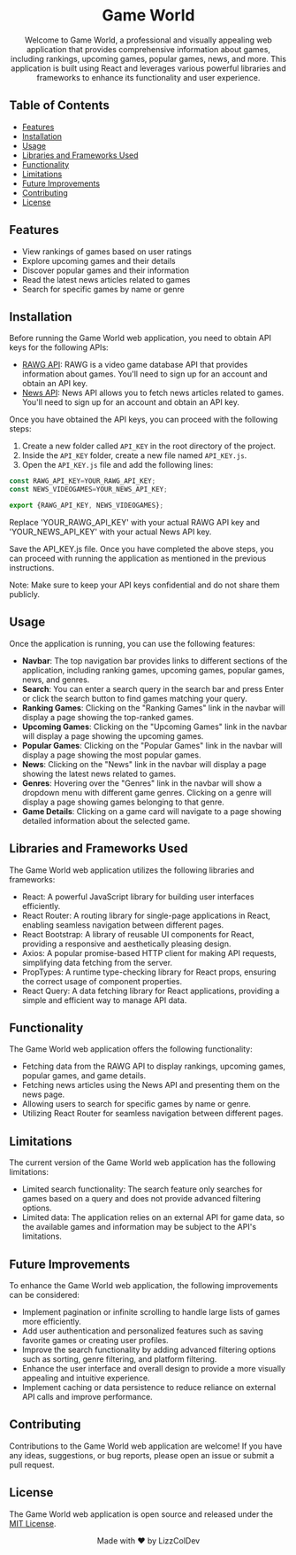 <h1 align="center">
  Game World
</h1>

<p align="center">
  Welcome to Game World, a professional and visually appealing web application that provides comprehensive information about games, including rankings, upcoming games, popular games, news, and more. This application is built using React and leverages various powerful libraries and frameworks to enhance its functionality and user experience.
</p>

## Table of Contents

- [Features](#features)
- [Installation](#installation)
- [Usage](#usage)
- [Libraries and Frameworks Used](#libraries-and-frameworks-used)
- [Functionality](#functionality)
- [Limitations](#limitations)
- [Future Improvements](#future-improvements)
- [Contributing](#contributing)
- [License](#license)

## Features

- View rankings of games based on user ratings
- Explore upcoming games and their details
- Discover popular games and their information
- Read the latest news articles related to games
- Search for specific games by name or genre

## Installation

Before running the Game World web application, you need to obtain API keys for the following APIs:

- [RAWG API](https://rawg.io/apidocs): RAWG is a video game database API that provides information about games. You'll need to sign up for an account and obtain an API key.
- [News API](https://newsapi.org/): News API allows you to fetch news articles related to games. You'll need to sign up for an account and obtain an API key.

Once you have obtained the API keys, you can proceed with the following steps:

1. Create a new folder called `API_KEY` in the root directory of the project.
2. Inside the `API_KEY` folder, create a new file named `API_KEY.js`.
3. Open the `API_KEY.js` file and add the following lines:


  ```javascript
const RAWG_API_KEY=YOUR_RAWG_API_KEY;
const NEWS_VIDEOGAMES=YOUR_NEWS_API_KEY;

export {RAWG_API_KEY, NEWS_VIDEOGAMES};
   ```
Replace 'YOUR_RAWG_API_KEY' with your actual RAWG API key and 'YOUR_NEWS_API_KEY' with your actual News API key.

Save the API_KEY.js file.
Once you have completed the above steps, you can proceed with running the application as mentioned in the previous instructions.

Note: Make sure to keep your API keys confidential and do not share them publicly.

## Usage

Once the application is running, you can use the following features:

- **Navbar**: The top navigation bar provides links to different sections of the application, including ranking games, upcoming games, popular games, news, and genres.
- **Search**: You can enter a search query in the search bar and press Enter or click the search button to find games matching your query.
- **Ranking Games**: Clicking on the "Ranking Games" link in the navbar will display a page showing the top-ranked games.
- **Upcoming Games**: Clicking on the "Upcoming Games" link in the navbar will display a page showing the upcoming games.
- **Popular Games**: Clicking on the "Popular Games" link in the navbar will display a page showing the most popular games.
- **News**: Clicking on the "News" link in the navbar will display a page showing the latest news related to games.
- **Genres**: Hovering over the "Genres" link in the navbar will show a dropdown menu with different game genres. Clicking on a genre will display a page showing games belonging to that genre.
- **Game Details**: Clicking on a game card will navigate to a page showing detailed information about the selected game.

## Libraries and Frameworks Used

The Game World web application utilizes the following libraries and frameworks:

- React: A powerful JavaScript library for building user interfaces efficiently.
- React Router: A routing library for single-page applications in React, enabling seamless navigation between different pages.
- React Bootstrap:  A library of reusable UI components for React, providing a responsive and aesthetically pleasing design.
- Axios: A popular promise-based HTTP client for making API requests, simplifying data fetching from the server.
- PropTypes: A runtime type-checking library for React props, ensuring the correct usage of component properties.
- React Query: A data fetching library for React applications, providing a simple and efficient way to manage API data.

## Functionality

The Game World web application offers the following functionality:

- Fetching data from the RAWG API to display rankings, upcoming games, popular games, and game details.
- Fetching news articles using the News API and presenting them on the news page.
- Allowing users to search for specific games by name or genre.
- Utilizing React Router for seamless navigation between different pages.

## Limitations

The current version of the Game World web application has the following limitations:

- Limited search functionality: The search feature only searches for games based on a query and does not provide advanced filtering options.
- Limited data: The application relies on an external API for game data, so the available games and information may be subject to the API's limitations.

## Future Improvements

To enhance the Game World web application, the following improvements can be considered:

- Implement pagination or infinite scrolling to handle large lists of games more efficiently.
- Add user authentication and personalized features such as saving favorite games or creating user profiles.
- Improve the search functionality by adding advanced filtering options such as sorting, genre filtering, and platform filtering.
- Enhance the user interface and overall design to provide a more visually appealing and intuitive experience.
- Implement caching or data persistence to reduce reliance on external API calls and improve performance.

## Contributing

Contributions to the Game World web application are welcome! If you have any ideas, suggestions, or bug reports, please open an issue or submit a pull request.

## License

The Game World web application is open source and released under the [MIT License](LICENSE).
 
<p align="center">
  Made with ❤️ by LizzColDev
</p>
